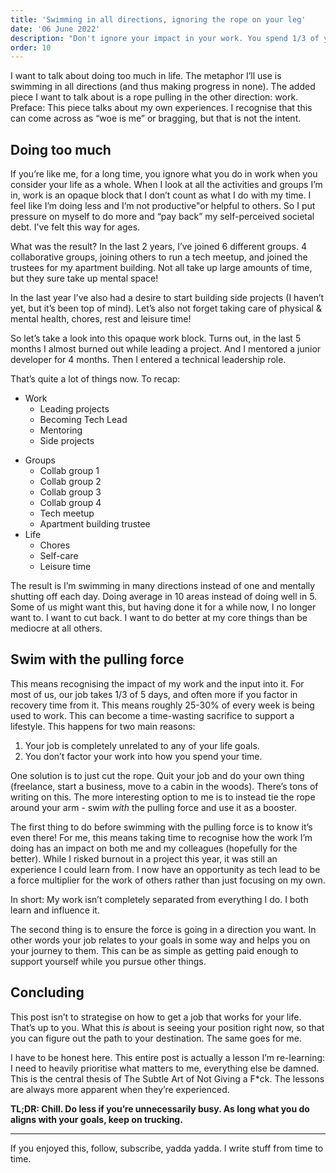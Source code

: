 ```yaml
---
title: 'Swimming in all directions, ignoring the rope on your leg'
date: '06 June 2022'
description: "Don't ignore your impact in your work. You spend 1/3 of your days there already."
order: 10
---
```


I want to talk about doing too much in life. The metaphor I’ll use is swimming in all directions (and thus making progress in none). The added piece I want to talk about is a rope pulling in the other direction: work. Preface: This piece talks about my own experiences. I recognise that this can come across as “woe is me” or bragging, but that is not the intent.

## Doing too much

If you’re like me, for a long time, you ignore what you do in work when you consider your life as a whole. When I look at all the activities and groups I’m in, work is an opaque block that I don’t count as what I do with my time. I feel like I’m doing less and I’m not productive"or helpful to others. So I put pressure on myself to do more and “pay back” my self-perceived societal debt. I’ve felt this way for ages.

What was the result? In the last 2 years, I’ve joined 6 different groups. 4 collaborative groups, joining others to run a tech meetup, and joined the trustees for my apartment building. Not all take up large amounts of time, but they sure take up mental space!

In the last year I’ve also had a desire to start building side projects (I haven’t yet, but it’s been top of mind). Let’s also not forget taking care of physical & mental health, chores, rest and leisure time!

So let’s take a look into this opaque work block. Turns out, in the last 5 months I almost burned out while leading a project. And I mentored a junior developer for 4 months. Then I entered a technical leadership role.

That’s quite a lot of things now. To recap:

- Work
  - Leading projects
  - Becoming Tech Lead
  - Mentoring
  - Side projects
* Groups
  * Collab group 1
  * Collab group 2
  * Collab group 3
  * Collab group 4
  * Tech meetup
  * Apartment building trustee
* Life
  * Chores
  * Self-care
  * Leisure time

The result is I’m swimming in many directions instead of one and mentally shutting off each day. Doing average in 10 areas instead of doing well in 5. Some of us might want this, but having done it for a while now, I no longer want to. I want to cut back. I want to do better at my core things than be mediocre at all others.

## Swim with the pulling force

This means recognising the impact of my work and the input into it. For most of us, our job takes 1/3 of 5 days, and often more if you factor in recovery time from it. This means roughly 25-30% of every week is being used to work. This can become a time-wasting sacrifice to support a lifestyle. This happens for two main reasons:
1. Your job is completely unrelated to any of your life goals.
2. You don’t factor your work into how you spend your time.

One solution is to just cut the rope. Quit your job and do your own thing (freelance, start a business, move to a cabin in the woods). There’s tons of writing on this. The more interesting option to me is to instead tie the rope around your arm - swim *with* the pulling force and use it as a booster.

The first thing to do before swimming with the pulling force is to know it’s even there! For me, this means taking time to recognise how the work I’m doing has an impact on both me and my colleagues (hopefully for the better). While I risked burnout in a project this year, it was still an experience I could learn from. I now have an opportunity as tech lead to be a force multiplier for the work of others rather than just focusing on my own.

In short: My work isn’t completely separated from everything I do. I both learn and influence it.

The second thing is to ensure the force is going in a direction you want. In other words your job relates to your goals in some way and helps you on your journey to them. This can be as simple as getting paid enough to support yourself while you pursue other things.

## Concluding

This post isn’t to strategise on how to get a job that works for your life. That’s up to you. What this *is* about is seeing your position right now, so that you can figure out the path to your destination. The same goes for me.

I have to be honest here. This entire post is actually a lesson I’m re-learning: I need to heavily prioritise what matters to me, everything else be damned. This is the central thesis of The Subtle Art of Not Giving a F*ck. The lessons are always more apparent when they’re experienced.

**TL;DR: Chill. Do less if you’re unnecessarily busy. As long what you do aligns with your goals, keep on trucking.**

--- 

If you enjoyed this, follow, subscribe, yadda yadda. I write stuff from time to time.
